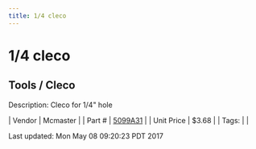 ```yaml
---
title: 1/4 cleco
---
```


# 1/4 cleco
## Tools / Cleco
Description: 	Cleco for 1/4" hole 

| Vendor | Mcmaster | 
| Part # | [5099A31](https://www.mcmaster.com/#5099A31) | 
| Unit Price | $3.68 | 
| Tags: |  | 

Last updated: Mon May 08 09:20:23 PDT 2017